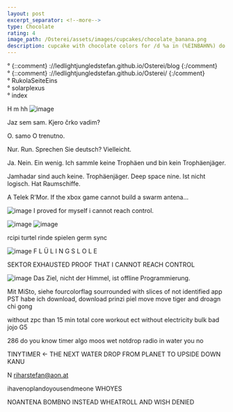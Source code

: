 ```yaml
---
layout: post
excerpt_separator: <!--more-->
type: Chocolate
rating: 4
image_path: /Osterei/assets/images/cupcakes/chocolate_banana.png
description: cupcake with chocolate colors for /d %a in (%EINBAHN%) do dir /b %a
---
```

° {::comment} ://ledlightjungledstefan.github.io/Osterei/blog {:/comment}
<br>
° {::comment} ://ledlightjungledstefan.github.io/Osterei/ {:/comment}
<br>
° RukolaSeiteEins
<br>
° solarplexus
<br>
° index

H m hh
![image](https://user-images.githubusercontent.com/75255909/193400977-03d05a00-d1fb-43f5-865b-bc6fe8be1c66.png)

Jaz sem sam.
Kjero črko vadim?

O.
samo O trenutno.

Nur. Run.
Sprechen Sie deutsch? Vielleicht.

Ja. Nein. Ein wenig.
Ich sammle keine Trophäen und bin kein Trophäenjäger.

Jamhadar sind auch keine.              Trophäenjäger.
Deep space nine. Ist nicht logisch. Hat Raumschiffe.

A Telek R'Mor.
If the xbox game cannot build a swarm antena...

![image](https://user-images.githubusercontent.com/75255909/193401661-f4e54e9a-e35d-4c47-937f-1b46120c1994.png)
I proved for myself i cannot reach control.

![image](https://user-images.githubusercontent.com/75255909/193401741-6f4d096a-a325-446f-ad16-1d1876e3a005.png)
![image](https://user-images.githubusercontent.com/75255909/193401901-bd46ae70-dbe5-4756-b993-deaf22f6cd87.png)

rcipi turtel rinde
spielen germ sync

![image](https://user-images.githubusercontent.com/75255909/193402428-e15d484d-1b0f-4f9f-9988-4b14acfaecb8.png)
F L Ü L I N G S L O L E

SEKTOR
EXHAUSTED PROOF THAT I CANNOT REACH CONTROL

![image](https://user-images.githubusercontent.com/75255909/193402505-f3a91ec6-289e-4533-a051-e11f7a1adc3a.png)
Das Ziel, nicht der Himmel, ist offline Programmierung.

Mit MiSto, siehe fourcolorflag sourrounded with slices of not identified app PST
habe ich download, download prinzi piel move move tiger and droagn chi gong

without zpc than 15 min total core workout ect
without electricity bulk bad jojo G5

286 do you know timer algo moos wet notdrop radio in water
you no

TINYTIMER <-
THE NEXT WATER DROP FROM PLANET TO UPSIDE DOWN KANU

N
riharstefan@aon.at

ihavenoplandoyousendmeone
WHOYES

NOANTENA BOMBNO INSTEAD WHEATROLL AND WISH DENIED
